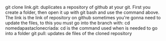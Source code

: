 git clone link.git: duplicates a repository of github at your git. 
First you create a folder, then open it up with git bash and use the command above. The link is the link of repository on github
sometimes you're gonna need to update the files, to this you must go into the branch with:
cd nomedapastaclonecriada: cd is the command used when is needed to go into a folder
git pull: updates de files of the cloned repository